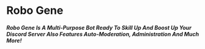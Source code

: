 # **Robo  Gene**
##### Robo Gene Is A Multi-Purpose Bot Ready To Skill Up And Boost Up Your Discord Server Also Features Auto-Moderation, Administration And Much More!